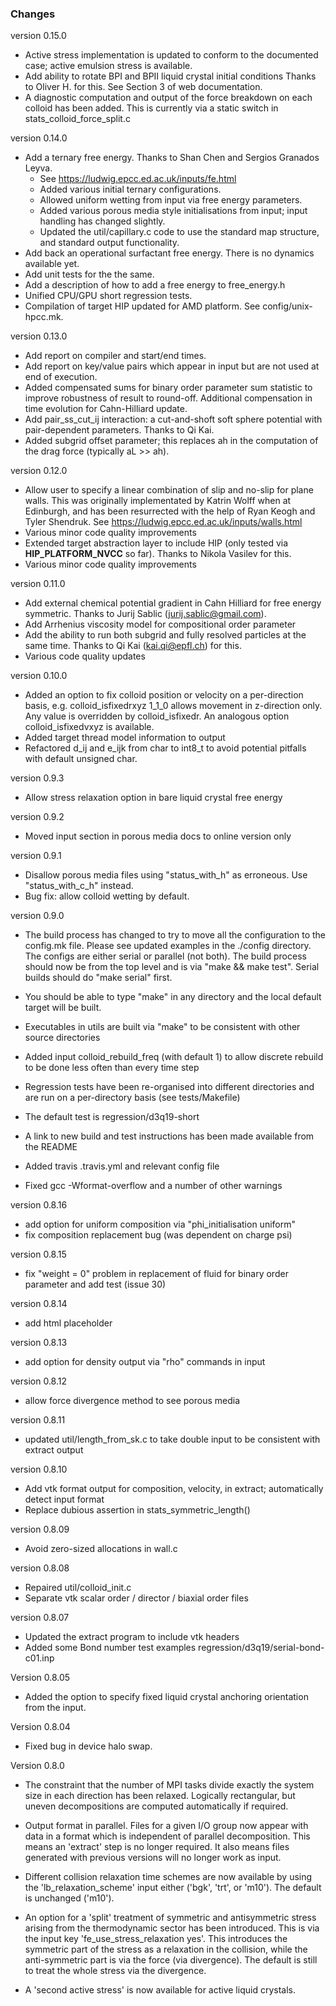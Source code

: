 
### Changes

version 0.15.0

- Active stress implementation is updated to conform to the documented
  case; active emulsion stress is available.
- Add ability to rotate BPI and BPII liquid crystal initial conditions
  Thanks to Oliver H. for this. See Section 3 of web documentation.
- A diagnostic computation and output of the force breakdown on each
  colloid has been added. This is currently via a static switch in
  stats_colloid_force_split.c

version 0.14.0

- Add a ternary free energy. Thanks to Shan Chen and Sergios Granados Leyva.
  - See https://ludwig.epcc.ed.ac.uk/inputs/fe.html
  - Added various initial ternary configurations.
  - Allowed uniform wetting from input via free energy parameters.
  - Added various porous media style initialisations from input;
    input handling has changed slightly.
  - Updated the util/capillary.c code to use the standard map structure,
    and standard output functionality.
- Add back an operational surfactant free energy. There is no
  dynamics available yet.
- Add unit tests for the the same.
- Add a description of how to add a free energy to free_energy.h
- Unified CPU/GPU short regression tests.
- Compilation of target HIP updated for AMD platform. See config/unix-hpcc.mk.

version 0.13.0

- Add report on compiler and start/end times.
- Add report on key/value pairs which appear in input but are not used
  at end of execution.
- Added compensated sums for binary order parameter sum statistic to
  improve robustness of result to round-off. Additional compensation
  in time evolution for Cahn-Hilliard update.
- Add pair_ss_cut_ij interaction: a cut-and-shoft soft sphere potential
  with pair-dependent parameters. Thanks to Qi Kai.
- Added subgrid offset parameter; this replaces ah in the computation
  of the drag force (typically aL >> ah).

version 0.12.0

- Allow user to specify a linear combination of slip and no-slip for
  plane walls. This was originally implementated by Katrin Wolff when
  at Edinburgh, and has been resurrected with the help of Ryan Keogh
  and Tyler Shendruk. See https://ludwig.epcc.ed.ac.uk/inputs/walls.html
- Various minor code quality improvements
- Extended target abstraction layer to include HIP (only tested via
  __HIP_PLATFORM_NVCC__ so far). Thanks to Nikola Vasilev for this.
- Various minor code quality improvements

version 0.11.0
- Add external chemical potential gradient in Cahn Hilliard for
  free energy symmetric. Thanks to Jurij Sablic (jurij.sablic@gmail.com).
- Add Arrhenius viscosity model for compositional order parameter
- Add the ability to run both subgrid and fully resolved particles at
  the same time. Thanks to Qi Kai (kai.qi@epfl.ch) for this.
- Various code quality updates

version 0.10.0
- Added an option to fix colloid position or velocity on a per-direction
  basis, e.g.
    colloid_isfixedrxyz  1_1_0
  allows movement in z-direction only. Any value is overridden by
  colloid_isfixedr. An analogous option colloid_isfixedvxyz is available.
- Added target thread model information to output
- Refactored d_ij and e_ijk from char to int8_t to avoid potential
  pitfalls with default unsigned char.

version 0.9.3
- Allow stress relaxation option in bare liquid crystal free energy

version 0.9.2
- Moved input section in porous media docs to online version only

version 0.9.1
- Disallow porous media files using "status_with_h" as erroneous.
  Use "status_with_c_h" instead.
- Bug fix: allow colloid wetting by default.

version 0.9.0
- The build process has changed to try to move all the configuration
  to the config.mk file. Please see updated examples in the ./config
  directory. The configs are either serial or parallel (not both).
  The build process should now be from the top level and is via
  "make && make test". Serial builds should do "make serial" first.

- You should be able to type "make" in any directory and the local
  default target will be built.

- Executables in utils are built via "make" to be consistent with
  other source directories

- Added input colloid_rebuild_freq (with default 1) to allow discrete
  rebuild to be done less often than every time step

- Regression tests have been re-organised into different directories
  and are run on a per-directory basis (see tests/Makefile)

- The default test is regression/d3q19-short 

- A link to new build and test instructions has been made available
  from the README

- Added travis .travis.yml and relevant config file

- Fixed gcc -Wformat-overflow and a number of other warnings

version 0.8.16
- add option for uniform composition via "phi_initialisation uniform"
- fix composition replacement bug (was dependent on charge psi)

version 0.8.15
- fix "weight = 0" problem in replacement of fluid for binary order
  parameter and add test (issue 30)

version 0.8.14
- add html placeholder

version 0.8.13
- add option for density output via "rho" commands in input

version 0.8.12
- allow force divergence method to see porous media

version 0.8.11
- updated util/length_from_sk.c to take double input to be consistent
  with extract output

version 0.8.10
- Add vtk format output for composition, velocity, in extract;
  automatically detect input format
- Replace dubious assertion in stats_symmetric_length()

version 0.8.09
- Avoid zero-sized allocations in wall.c

version 0.8.08
- Repaired util/colloid_init.c
- Separate vtk scalar order / director / biaxial order files

version 0.8.07
- Updated the extract program to include vtk headers
- Added some Bond number test examples regression/d3q19/serial-bond-c01.inp

Version 0.8.05
- Added the option to specify fixed liquid crystal anchoring orientation
  from the input.

Version 0.8.04
- Fixed bug in device halo swap.

Version 0.8.0

- The constraint that the number of MPI tasks divide exactly the system
  size in each direction has been relaxed. Logically rectangular, but
  uneven decompositions are computed automatically if required.

- Output format in parallel. Files for a given I/O group now appear with
  data in a format which is independent of parallel decomposition. This
  means an 'extract' step is no longer required. It also means files
  generated with previous versions will no longer work as input.

- Different collision relaxation time schemes are now available by using
  the 'lb_relaxation_scheme' input either ('bgk', 'trt', or 'm10'). The
  default is unchanged ('m10').

- An option for a 'split' treatment of symmetric and antisymmetric stress
  arising from the thermodynamic sector has been introduced. This is
  via the input key 'fe_use_stress_relaxation yes'. This introduces the
  symmetric part of the stress as a relaxation in the collision, while
  the anti-symmetric part is via the force (via divergence). The default
  is still to treat the whole stress via the divergence.

- A 'second active stress' is now available for active liquid crystals.

